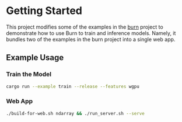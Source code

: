 # Getting Started
This project modifies some of the examples in the [burn](https://github.com/tracel-ai/burn) project to demonstrate how to use Burn to train and inference models.
Namely, it bundles two of the examples in the burn project into a single web app.


## Example Usage

### Train the Model
```bash
cargo run --example train --release --features wgpu
```

### Web App
```bash
./build-for-web.sh ndarray && ./run_server.sh --serve
```
